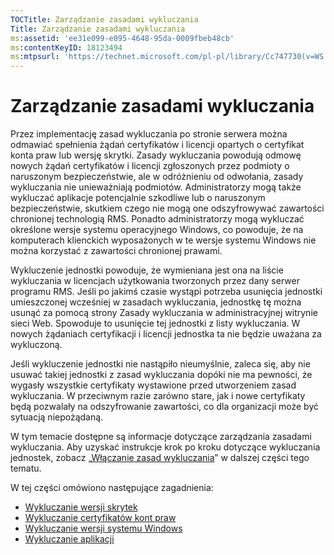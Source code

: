 ```yaml
---
TOCTitle: Zarządzanie zasadami wykluczania
Title: Zarządzanie zasadami wykluczania
ms:assetid: 'ee31e099-e095-4648-95da-0009fbeb48cb'
ms:contentKeyID: 18123494
ms:mtpsurl: 'https://technet.microsoft.com/pl-pl/library/Cc747730(v=WS.10)'
---
```


Zarządzanie zasadami wykluczania
================================

Przez implementację zasad wykluczania po stronie serwera można odmawiać spełnienia żądań certyfikatów i licencji opartych o certyfikat konta praw lub wersję skrytki. Zasady wykluczania powodują odmowę nowych żądań certyfikatów i licencji zgłoszonych przez podmioty o naruszonym bezpieczeństwie, ale w odróżnieniu od odwołania, zasady wykluczania nie unieważniają podmiotów. Administratorzy mogą także wykluczać aplikacje potencjalnie szkodliwe lub o naruszonym bezpieczeństwie, skutkiem czego nie mogą one odszyfrowywać zawartości chronionej technologią RMS. Ponadto administratorzy mogą wykluczać określone wersje systemu operacyjnego Windows, co powoduje, że na komputerach klienckich wyposażonych w te wersje systemu Windows nie można korzystać z zawartości chronionej prawami.

Wykluczenie jednostki powoduje, że wymieniana jest ona na liście wykluczania w licencjach użytkowania tworzonych przez dany serwer programu RMS. Jeśli po jakimś czasie wystąpi potrzeba usunięcia jednostki umieszczonej wcześniej w zasadach wykluczania, jednostkę tę można usunąć za pomocą strony Zasady wykluczania w administracyjnej witrynie sieci Web. Spowoduje to usunięcie tej jednostki z listy wykluczania. W nowych żądaniach certyfikacji i licencji jednostka ta nie będzie uważana za wykluczoną.

Jeśli wykluczenie jednostki nie nastąpiło nieumyślnie, zaleca się, aby nie usuwać takiej jednostki z zasad wykluczania dopóki nie ma pewności, że wygasły wszystkie certyfikaty wystawione przed utworzeniem zasad wykluczania. W przeciwnym razie zarówno stare, jak i nowe certyfikaty będą pozwalały na odszyfrowanie zawartości, co dla organizacji może być sytuacją niepożądaną.

W tym temacie dostępne są informacje dotyczące zarządzania zasadami wykluczania. Aby uzyskać instrukcje krok po kroku dotyczące wykluczania jednostek, zobacz „[Włączanie zasad wykluczania](https://technet.microsoft.com/bbb1ce50-bc11-41cf-b75b-a6756141908f)” w dalszej części tego tematu.

W tej części omówiono następujące zagadnienia:

-   [Wykluczanie wersji skrytek](https://technet.microsoft.com/e287f026-aab2-43ab-93bc-48087da82f36)
-   [Wykluczanie certyfikatów kont praw](https://technet.microsoft.com/cba5e901-942c-4d06-9865-e6c4648c95e6)
-   [Wykluczanie wersji systemu Windows](https://technet.microsoft.com/8b8a184d-ac0e-4a43-822c-d2fae2faf484)
-   [Wykluczanie aplikacji](https://technet.microsoft.com/b68ae4b2-b9ba-44ae-90cb-c88df600ec86)
